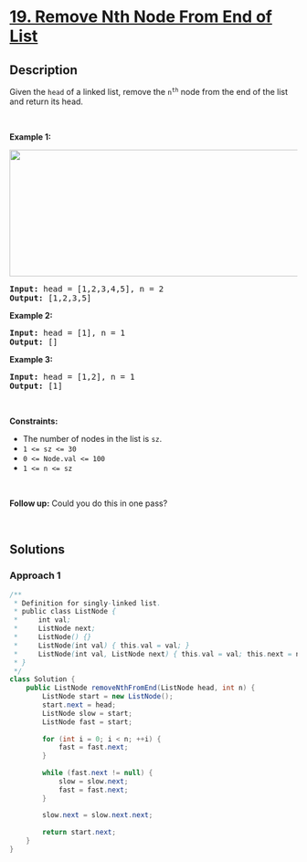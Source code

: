 # [19. Remove Nth Node From End of List](https://leetcode.com/problems/remove-nth-node-from-end-of-list)

## Description

<p>Given the <code>head</code> of a linked list, remove the <code>n<sup>th</sup></code> node from the end of the list and return its head.</p>
<p>&nbsp;</p>

<p><strong class="example">Example 1:</strong></p>
<img alt="" src="https://fastly.jsdelivr.net/gh/doocs/leetcode@main/solution/0000-0099/0019.Remove%20Nth%20Node%20From%20End%20of%20List/images/remove_ex1.jpg" style="width: 542px; height: 222px;" />
<pre>
<strong>Input:</strong> head = [1,2,3,4,5], n = 2
<strong>Output:</strong> [1,2,3,5]
</pre>

<p><strong class="example">Example 2:</strong></p>
<pre>
<strong>Input:</strong> head = [1], n = 1
<strong>Output:</strong> []
</pre>

<p><strong class="example">Example 3:</strong></p>
<pre>
<strong>Input:</strong> head = [1,2], n = 1
<strong>Output:</strong> [1]
</pre>
<p>&nbsp;</p>

<p><strong>Constraints:</strong></p>
<ul>
    <li>The number of nodes in the list is <code>sz</code>.</li>
    <li><code>1 &lt;= sz &lt;= 30</code></li>
    <li><code>0 &lt;= Node.val &lt;= 100</code></li>
    <li><code>1 &lt;= n &lt;= sz</code></li>
</ul>
<p>&nbsp;</p>

<p><strong>Follow up:</strong> Could you do this in one pass?</p>
<p>&nbsp;</p>

## Solutions

### **Approach 1**

```java
/**
 * Definition for singly-linked list.
 * public class ListNode {
 *     int val;
 *     ListNode next;
 *     ListNode() {}
 *     ListNode(int val) { this.val = val; }
 *     ListNode(int val, ListNode next) { this.val = val; this.next = next; }
 * }
 */
class Solution {
    public ListNode removeNthFromEnd(ListNode head, int n) {
        ListNode start = new ListNode();
        start.next = head;
        ListNode slow = start;
        ListNode fast = start;
        
        for (int i = 0; i < n; ++i) {
            fast = fast.next;
        }
        
        while (fast.next != null) {
            slow = slow.next;
            fast = fast.next;
        }
        
        slow.next = slow.next.next;
        
        return start.next;
    }
}
```